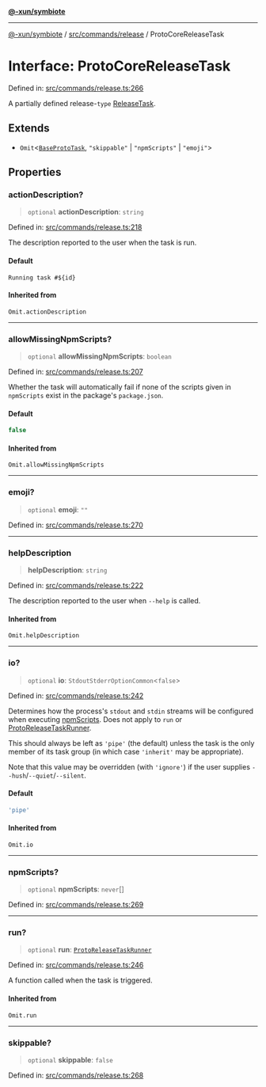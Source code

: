 [**@-xun/symbiote**](../../../../README.md)

***

[@-xun/symbiote](../../../../README.md) / [src/commands/release](../README.md) / ProtoCoreReleaseTask

# Interface: ProtoCoreReleaseTask

Defined in: [src/commands/release.ts:266](https://github.com/Xunnamius/symbiote/blob/6997faa5359efb83c247c1b6e5dcf27da55db104/src/commands/release.ts#L266)

A partially defined release-`type` [ReleaseTask](../type-aliases/ReleaseTask.md).

## Extends

- `Omit`\<[`BaseProtoTask`](BaseProtoTask.md), `"skippable"` \| `"npmScripts"` \| `"emoji"`\>

## Properties

### actionDescription?

> `optional` **actionDescription**: `string`

Defined in: [src/commands/release.ts:218](https://github.com/Xunnamius/symbiote/blob/6997faa5359efb83c247c1b6e5dcf27da55db104/src/commands/release.ts#L218)

The description reported to the user when the task is run.

#### Default

`Running task #${id}`

#### Inherited from

`Omit.actionDescription`

***

### allowMissingNpmScripts?

> `optional` **allowMissingNpmScripts**: `boolean`

Defined in: [src/commands/release.ts:207](https://github.com/Xunnamius/symbiote/blob/6997faa5359efb83c247c1b6e5dcf27da55db104/src/commands/release.ts#L207)

Whether the task will automatically fail if none of the scripts given in
`npmScripts` exist in the package's `package.json`.

#### Default

```ts
false
```

#### Inherited from

`Omit.allowMissingNpmScripts`

***

### emoji?

> `optional` **emoji**: `""`

Defined in: [src/commands/release.ts:270](https://github.com/Xunnamius/symbiote/blob/6997faa5359efb83c247c1b6e5dcf27da55db104/src/commands/release.ts#L270)

***

### helpDescription

> **helpDescription**: `string`

Defined in: [src/commands/release.ts:222](https://github.com/Xunnamius/symbiote/blob/6997faa5359efb83c247c1b6e5dcf27da55db104/src/commands/release.ts#L222)

The description reported to the user when `--help` is called.

#### Inherited from

`Omit.helpDescription`

***

### io?

> `optional` **io**: `StdoutStderrOptionCommon`\<`false`\>

Defined in: [src/commands/release.ts:242](https://github.com/Xunnamius/symbiote/blob/6997faa5359efb83c247c1b6e5dcf27da55db104/src/commands/release.ts#L242)

Determines how the process's `stdout` and `stdin` streams will be
configured when executing [npmScripts](BaseProtoTask.md#npmscripts). Does not apply to `run` or
[ProtoReleaseTaskRunner](../type-aliases/ProtoReleaseTaskRunner.md).

This should always be left as `'pipe'` (the default) unless the task is the
only member of its task group (in which case `'inherit'` may be
appropriate).

Note that this value may be overridden (with `'ignore'`) if the user
supplies `--hush`/`--quiet`/`--silent`.

#### Default

```ts
'pipe'
```

#### Inherited from

`Omit.io`

***

### npmScripts?

> `optional` **npmScripts**: `never`[]

Defined in: [src/commands/release.ts:269](https://github.com/Xunnamius/symbiote/blob/6997faa5359efb83c247c1b6e5dcf27da55db104/src/commands/release.ts#L269)

***

### run?

> `optional` **run**: [`ProtoReleaseTaskRunner`](../type-aliases/ProtoReleaseTaskRunner.md)

Defined in: [src/commands/release.ts:246](https://github.com/Xunnamius/symbiote/blob/6997faa5359efb83c247c1b6e5dcf27da55db104/src/commands/release.ts#L246)

A function called when the task is triggered.

#### Inherited from

`Omit.run`

***

### skippable?

> `optional` **skippable**: `false`

Defined in: [src/commands/release.ts:268](https://github.com/Xunnamius/symbiote/blob/6997faa5359efb83c247c1b6e5dcf27da55db104/src/commands/release.ts#L268)
